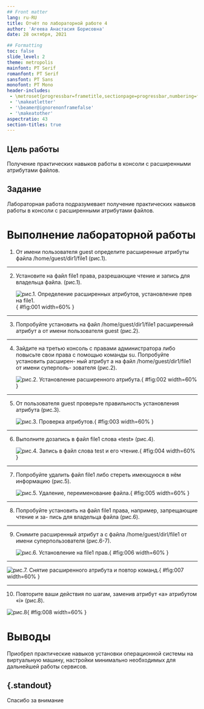 ```yaml
---
## Front matter
lang: ru-RU
title: Отчёт по лабораторной работе 4
author: 'Агеева Анастасия Борисовна'
date: 28 октября, 2021

## Formatting
toc: false
slide_level: 2
theme: metropolis
mainfont: PT Serif
romanfont: PT Serif
sansfont: PT Sans
monofont: PT Mono
header-includes: 
 - \metroset{progressbar=frametitle,sectionpage=progressbar,numbering=fraction}
 - '\makeatletter'
 - '\beamer@ignorenonframefalse'
 - '\makeatother'
aspectratio: 43
section-titles: true
---
```


## Цель работы

Получение практических навыков работы в консоли с расширенными атрибутами файлов.

## Задание

Лабораторная работа подразумевает получение практических навыков работы в консоли с расширенными атрибутами файлов.

# Выполнение лабораторной работы

1. От имени пользователя guest определите расширенные атрибуты файла /home/guest/dir1/file1 (рис.1).

---

2. Установите на файл file1 права, разрешающие чтение и запись для владельца файла. (рис.1).

   ![рис.1. Определение расширенных атрибутов, установление прев на file1.](images/1.jpg){ #fig:001 width=60% }
---

3. Попробуйте установить на файл /home/guest/dir1/file1 расширенный атрибут a от имени пользователя guest (рис.2).
---

4. Зайдите на третью консоль с правами администратора либо повысьте свои права с помощью команды su. Попробуйте установить расширен- ный атрибут a на файл /home/guest/dir1/file1 от имени суперполь- зователя (рис.2).

   ![рис.2. Установление расширенного атрибута.](images/2.jpg){ #fig:002 width=60% }

---

5. От пользователя guest проверьте правильность установления атрибута (рис.3).

   ![рис.3. Проверка атрибутов.](images/3.jpg){ #fig:003 width=60% }

---

6. Выполните дозапись в файл file1 слова «test» (рис.4).

   ![рис.4. Запись в файл слова test и его чтение.](images/4.jpg){ #fig:004 width=60% }

---

7. Попробуйте удалить файл file1 либо стереть имеющуюся в нём информацию (рис.5).

   ![рис.5. Удаление, переименование файла.](images/5.jpg){ #fig:005 width=60% }

---

8. Попробуйте установить на файл file1 права, например, запрещающие чтение и за- пись для владельца файла (рис.6).

---

9. Снимите расширенный атрибут a с файла /home/guest/dirl/file1 от имени суперпользователя (рис.6-7).

   ![рис.6. Установление на file1 прав.](images/6.jpg){ #fig:006 width=60% }

----

   ![рис.7. Снятие расширенного атрибута и повтор команд.](images/7.jpg){ #fig:007 width=60% }

---

10. Повторите ваши действия по шагам, заменив атрибут «a» атрибутом «i» (рис.8).

   ![рис.8](images/8.jpg){ #fig:008 width=60% }


# Выводы

Приобрел практические навыков установки операционной системы на виртуальную машину, настройки минимально необходимых для дальнейшей работы сервисов.


## {.standout}

Спасибо за внимание

